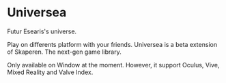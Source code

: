 # Universea
Futur Esearis's universe.

Play on differents platform with your friends. Universea is a beta extension of Skaperen. The next-gen game library.

Only available on Window at the moment. However, it support Oculus, Vive, Mixed Reality and Valve Index.
